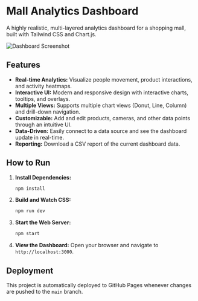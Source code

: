 # Mall Analytics Dashboard

A highly realistic, multi-layered analytics dashboard for a shopping mall, built with Tailwind CSS and Chart.js.

![Dashboard Screenshot](https://via.placeholder.com/800x400.png?text=Dashboard+Screenshot)

## Features

*   **Real-time Analytics:** Visualize people movement, product interactions, and activity heatmaps.
*   **Interactive UI:** Modern and responsive design with interactive charts, tooltips, and overlays.
*   **Multiple Views:** Supports multiple chart views (Donut, Line, Column) and drill-down navigation.
*   **Customizable:** Add and edit products, cameras, and other data points through an intuitive UI.
*   **Data-Driven:** Easily connect to a data source and see the dashboard update in real-time.
*   **Reporting:** Download a CSV report of the current dashboard data.

## How to Run

1.  **Install Dependencies:**
    ```bash
    npm install
    ```

2.  **Build and Watch CSS:**
    ```bash
    npm run dev
    ```

3.  **Start the Web Server:**
    ```bash
    npm start
    ```

4.  **View the Dashboard:**
    Open your browser and navigate to `http://localhost:3000`.

## Deployment

This project is automatically deployed to GitHub Pages whenever changes are pushed to the `main` branch.